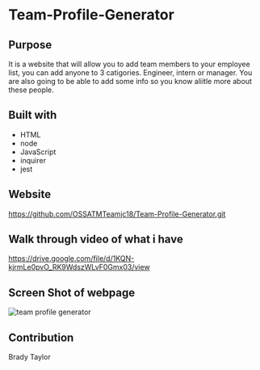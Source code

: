 # Team-Profile-Generator


## Purpose
It is a website that will allow you to add team members to your employee list, you can add anyone to 3 catigories. Engineer, intern or manager. You are also going to be able to add some info so you know aliitle more about these people.

## Built with

* HTML
* node
* JavaScript
* inquirer
* jest

## Website
https://github.com/OSSATMTeamjc18/Team-Profile-Generator.git

## Walk through video of what i have

https://drive.google.com/file/d/1KQN-kjrmLe0pvO_RK9WdszWLvF0Gmx03/view

## Screen Shot of webpage

![team profile generator](https://user-images.githubusercontent.com/79553994/119300198-984a1f00-bc1d-11eb-8c02-22c21ade8ee7.png)

## Contribution 
Brady Taylor


